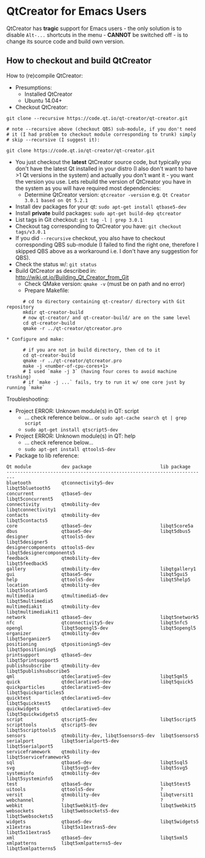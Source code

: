 # QtCreator for Emacs Users

QtCreator has **tragic** support for Emacs users - the only solution
is to disable `Alt-...` shortcuts in the menu - **CANNOT** be switched off -
is to change its source code and build own version.



## How to checkout and build QtCreator
How to (re)compile QtCreator:

* Presumptions:
    * Installed QtCreator
	* Ubuntu 14.04+
* Checkout QtCreator:
```
git clone --recursive https://code.qt.io/qt-creator/qt-creator.git

# note --recursive above (checkout QBS) sub-module, if you don't need
# it (I had problem to checkout module corresponding to trunk) simply
# skip --recursive (I suggest it):

git clone https://code.qt.io/qt-creator/qt-creator.git
```
* You just checkout the **latest** QtCreator source code, but
  typically you don't have the latest Qt installed in your distro
  (I also don't want to have >1 Qt versions in the system) and actually
  you don't want it - you want the version you use. Lets rebuild
  the version of QtCreator you have in the system as you will have
  required most dependencies:
    * Determine QtCreator version: 
	  `qtcreator -version` 
	  e.g.
	  `Qt Creator 3.0.1 based on Qt 5.2.1`
* Install dev packages for your qt:
  `sudo apt-get install qtbase5-dev`
* Install **private** build packages:
  `sudo apt-get build-dep qtcreator`
* List tags in Git checkout:
  `git tag -l | grep 3.0.1`
* Checkout tag corresponding to QtCreator you have:
  `git checkout tags/v3.0.1`
* If you did `--recursive` checkout, you also have to checkout 
  corresponding QBS sub-module (I failed to find the right one, therefore 
  I skipped QBS above as a workaround i.e. I don't have any suggestion for QBS).
* Check the status w/:
  `git status`
* Build QtCreator as described in:
  http://wiki.qt.io/Building_Qt_Creator_from_Git
    * Check QMake version: `qmake -v` (must be on path and no error)
	* Prepare Makefile:
```	
	  # cd to directory containing qt-creator/ directory with Git repository
	  mkdir qt-creator-build
	  # now qt-creator/ and qt-creator-build/ are on the same level
	  cd qt-creator-build
	  qmake -r ../qt-creator/qtcreator.pro
```
    * Configure and make:
```
      # if you are not in build directory, then cd to it
      cd qt-creator-build
      qmake -r ../qt-creator/qtcreator.pro
      make -j <number-of-cpu-cores+1>
	  # I used `make -j 3` (having four cores to avoid machine trashing) 
	  # if `make -j ...` fails, try to run it w/ one core just by running `make`
```

Troubleshooting:

* Project ERROR: Unknown module(s) in QT: script
    * ... check reference below... or `sudo apt-cache search qt | grep script`
	* `sudo apt-get install qtscript5-dev`
* Project ERROR: Unknown module(s) in QT: help
    * ... check reference below...
	* `sudo apt-get install qttools5-dev`
* Package to lib reference:
```
Qt module           dev package                         lib package
-------------------------------------------------------------------------
bluetooth           qtconnectivity5-dev                 libqt5bluetooth5
concurrent          qtbase5-dev                         libqt5concurrent5
connectivity        qtmobility-dev                      libqtconnectivity1
contacts            qtmobility-dev                      libqt5contacts5
core                qtbase5-dev                         libqt5core5a
dbus                qtbase5-dev                         libqt5dbus5
designer            qttools5-dev                        libqt5designer5
designercomponents  qttools5-dev                        libqt5designercomponents5
feedback            qtmobility-dev                      libqt5feedback5
gallery             qtmobility-dev                      libqtgallery1
gui                 qtbase5-dev                         libqt5gui5
help                qttools5-dev                        libqt5help5
location            qtmobility-dev                      libqt5location5
multimedia          qtmultimedia5-dev                   libqt5multimedia5
multimediakit       qtmobility-dev                      libqtmultimediakit1
network             qtbase5-dev                         libqt5network5
nfc                 qtconnectivity5-dev                 libqt5nfc5
opengl              libqt5opengl5-dev                   libqt5opengl5
organizer           qtmobility-dev                      libqt5organizer5
positioning         qtpositioning5-dev                  libqt5positioning5
printsupport        qtbase5-dev                         libqt5printsupport5
publishsubscribe    qtmobility-dev                      libqt5publishsubscribe5
qml                 qtdeclarative5-dev                  libqt5qml5
quick               qtdeclarative5-dev                  libqt5quick5
quickparticles      qtdeclarative5-dev                  libqt5quickparticles5
quicktest           qtdeclarative5-dev                  libqt5quicktest5
quickwidgets        qtdeclarative5-dev                  libqt5quickwidgets5
script              qtscript5-dev                       libqt5script5
scripttools         qtscript5-dev                       libqt5scripttools5
sensors             qtmobility-dev, libqt5sensors5-dev  libqt5sensors5
serialport          libqt5serialport5-dev               libqt5serialport5
serviceframework    qtmobility-dev                      libqt5serviceframework5
sql                 qtbase5-dev                         libqt5sql5
svg                 libqt5svg5-dev                      libqt5svg5
systeminfo          qtmobility-dev                      libqt5systeminfo5
test                qtbase5-dev                         libqt5test5
uitools             qttools5-dev                        ?
versit              qtmobility-dev                      libqtversit1
webchannel          ?                                   ?
webkit              libqt5webkit5-dev                   libqt5webkit5
websockets          libqt5websockets5-dev               libqt5websockets5
widgets             qtbase5-dev                         libqt5widgets5
x11extras           libqt5x11extras5-dev                libqt5x11extras5
xml                 qtbase5-dev                         libqt5xml5
xmlpatterns         libqt5xmlpatterns5-dev              libqt5xmlpatterns5
```
